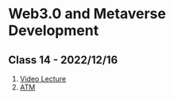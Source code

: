 # Web3.0 and Metaverse Development

## Class 14 - 2022/12/16

1. [Video Lecture](https://youtu.be/xRSe_zAKVVY)
2. [ATM](https://github.com/hassan-ak/wmd-ts-atm)
